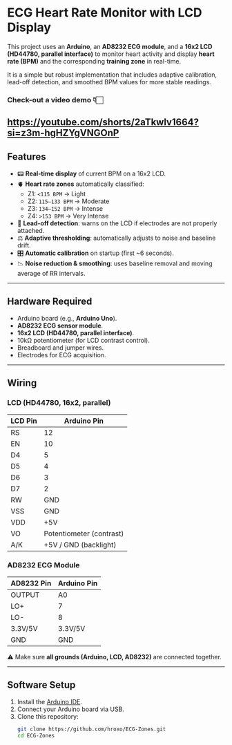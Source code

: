 # ECG Heart Rate Monitor with LCD Display

This project uses an **Arduino**, an **AD8232 ECG module**, and a **16x2 LCD (HD44780, parallel interface)** to monitor heart activity and display **heart rate (BPM)** and the corresponding **training zone** in real-time.

It is a simple but robust implementation that includes adaptive calibration, lead-off detection, and smoothed BPM values for more stable readings.

### Check-out a video demo 👇🏻
https://youtube.com/shorts/2aTkwlv1664?si=z3m-hgHZYgVNGOnP
---

## Features

- 📟 **Real-time display** of current BPM on a 16x2 LCD.  
- 🫀 **Heart rate zones** automatically classified:  
  - Z1: `<115 BPM` → Light  
  - Z2: `115–133 BPM` → Moderate  
  - Z3: `134–152 BPM` → Intense  
  - Z4: `>153 BPM` → Very Intense  
- 🔌 **Lead-off detection**: warns on the LCD if electrodes are not properly attached.  
- ⚖️ **Adaptive thresholding**: automatically adjusts to noise and baseline drift.  
- 🎛 **Automatic calibration** on startup (first ~6 seconds).  
- 📉 **Noise reduction & smoothing**: uses baseline removal and moving average of RR intervals.

---

## Hardware Required

- Arduino board (e.g., **Arduino Uno**).  
- **AD8232 ECG sensor module**.  
- **16x2 LCD (HD44780, parallel interface)**.  
- 10kΩ potentiometer (for LCD contrast control).  
- Breadboard and jumper wires.  
- Electrodes for ECG acquisition.  

---

## Wiring

### LCD (HD44780, 16x2, parallel)

| LCD Pin | Arduino Pin |
|---------|-------------|
| RS      | 12          |
| EN      | 10          |
| D4      | 5           |
| D5      | 4           |
| D6      | 3           |
| D7      | 2           |
| RW      | GND         |
| VSS     | GND         |
| VDD     | +5V         |
| VO      | Potentiometer (contrast) |
| A/K     | +5V / GND (backlight) |

### AD8232 ECG Module

| AD8232 Pin | Arduino Pin |
|------------|-------------|
| OUTPUT     | A0          |
| LO+        | 7           |
| LO-        | 8           |
| 3.3V/5V    | 3.3V/5V     |
| GND        | GND         |

⚠️ Make sure **all grounds (Arduino, LCD, AD8232)** are connected together.

---

## Software Setup

1. Install the [Arduino IDE](https://www.arduino.cc/en/software).  
2. Connect your Arduino board via USB.  
3. Clone this repository:  
   ```bash
   git clone https://github.com/hroxo/ECG-Zones.git
   cd ECG-Zones
